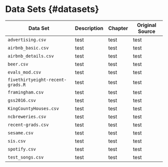 # Data Sets {#datasets}

| Data Set 	| Description 	| Chapter 	| Original Source 	|
|----------	|-------------	|---------	|-----------------	|
| `advertising.csv`    	|     test    	| test    	| test            	|
| `airbnb_basic.csv`     	|     test    	| test    	| test            	|
| `airbnb_details.csv`     	|     test    	| test    	| test            	|
| `beer.csv`     	|     test    	| test    	| test            	|
|  `evals_mod.csv`    	|     test    	| test    	| test            	|
| `fivethirtyeight-recent-grads.R`     	|     test    	| test    	| test            	|
| `framingham.csv`     	|     test    	| test    	| test            	|
| `gss2016.csv`     	|     test    	| test    	| test            	|
| `KingCountyHouses.csv`     	|     test    	| test    	| test            	|
| `ncbreweries.csv`     	|     test    	| test    	| test            	|
| `recent-grads.csv`     	|     test    	| test    	| test            	|
| `sesame.csv`     	|     test    	| test    	| test            	|
| `sis.csv`     	|     test    	| test    	| test            	|
| `spotify.csv`     	|     test    	| test    	| test            	|
| `test_songs.csv`     	|     test    	| test    	| test            	|
